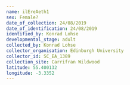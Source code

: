 ```yaml
---
name: ilEreAeth1
sex: Female?
date_of_collection: 24/08/2019
date_of_identification: 24/08/2019
identified_by: Konrad Lohse
developmental_stage: adult
collected_by: Konrad Lohse
collector_organisation: Edinburgh University
collector_id: SC_EA_1389
collection_site: Carrifran Wildwood
latitude: 55.400132
longitude: -3.3352
---
```

